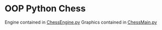 # OOP Python Chess
Engine contained in [ChessEngine.py](https://github.com/RobbyPratl/chess/blob/main/ChessEngine.py)
Graphics contained in [ChessMain.py](https://github.com/RobbyPratl/chess/blob/main/ChessMain.py)
